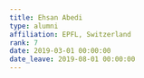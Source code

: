 ```yaml
---
title: Ehsan Abedi
type: alumni
affiliation: EPFL, Switzerland
rank: 7
date: 2019-03-01 00:00:00
date_leave: 2019-08-01 00:00:00
---
```

